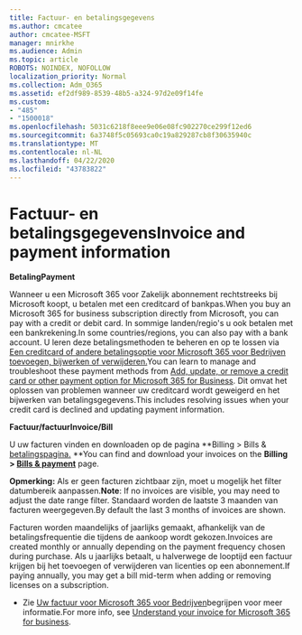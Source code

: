 ```yaml
---
title: Factuur- en betalingsgegevens
ms.author: cmcatee
author: cmcatee-MSFT
manager: mnirkhe
ms.audience: Admin
ms.topic: article
ROBOTS: NOINDEX, NOFOLLOW
localization_priority: Normal
ms.collection: Adm_O365
ms.assetid: ef2df989-8539-48b5-a324-97d2e09f14fe
ms.custom:
- "485"
- "1500018"
ms.openlocfilehash: 5031c6218f8eee9e06e08fc902270ce299f12ed6
ms.sourcegitcommit: 6a3748f5c05693ca0c19a829287cb8f30635940c
ms.translationtype: MT
ms.contentlocale: nl-NL
ms.lasthandoff: 04/22/2020
ms.locfileid: "43783822"
---
```

# <a name="invoice-and-payment-information"></a><span data-ttu-id="84ea3-102">Factuur- en betalingsgegevens</span><span class="sxs-lookup"><span data-stu-id="84ea3-102">Invoice and payment information</span></span>

<span data-ttu-id="84ea3-103">**Betaling**</span><span class="sxs-lookup"><span data-stu-id="84ea3-103">**Payment**</span></span>

<span data-ttu-id="84ea3-104">Wanneer u een Microsoft 365 voor Zakelijk abonnement rechtstreeks bij Microsoft koopt, u betalen met een creditcard of bankpas.</span><span class="sxs-lookup"><span data-stu-id="84ea3-104">When you buy an Microsoft 365 for business subscription directly from Microsoft, you can pay with a credit or debit card.</span></span>  <span data-ttu-id="84ea3-105">In sommige landen/regio's u ook betalen met een bankrekening.</span><span class="sxs-lookup"><span data-stu-id="84ea3-105">In some countries/regions, you can also pay with a bank account.</span></span>  <span data-ttu-id="84ea3-106">U leren deze betalingsmethoden te beheren en op te lossen via [Een creditcard of andere betalingsoptie voor Microsoft 365 voor Bedrijven toevoegen, bijwerken of verwijderen.](https://go.microsoft.com/fwlink/?linkid=2118133)</span><span class="sxs-lookup"><span data-stu-id="84ea3-106">You can learn to manage and troubleshoot these payment methods from [Add, update, or remove a credit card or other payment option for Microsoft 365 for Business](https://go.microsoft.com/fwlink/?linkid=2118133).</span></span>  <span data-ttu-id="84ea3-107">Dit omvat het oplossen van problemen wanneer uw creditcard wordt geweigerd en het bijwerken van betalingsgegevens.</span><span class="sxs-lookup"><span data-stu-id="84ea3-107">This includes resolving issues when your credit card is declined and updating payment information.</span></span>

<span data-ttu-id="84ea3-108">**Factuur/factuur**</span><span class="sxs-lookup"><span data-stu-id="84ea3-108">**Invoice/Bill**</span></span>

<span data-ttu-id="84ea3-109">U uw facturen vinden en downloaden op de pagina \*\*Billing > Bills & [betalingspagina.](https://go.microsoft.com/fwlink/p/?linkid=848039) \*\*</span><span class="sxs-lookup"><span data-stu-id="84ea3-109">You can find and download your invoices on the **Billing > [Bills & payment](https://go.microsoft.com/fwlink/p/?linkid=848039)** page.</span></span>  

<span data-ttu-id="84ea3-110">**Opmerking:** Als er geen facturen zichtbaar zijn, moet u mogelijk het filter datumbereik aanpassen.</span><span class="sxs-lookup"><span data-stu-id="84ea3-110">**Note**: If no invoices are visible, you may need to adjust the date range filter.</span></span>  <span data-ttu-id="84ea3-111">Standaard worden de laatste 3 maanden van facturen weergegeven.</span><span class="sxs-lookup"><span data-stu-id="84ea3-111">By default the last 3 months of invoices are shown.</span></span>

<span data-ttu-id="84ea3-112">Facturen worden maandelijks of jaarlijks gemaakt, afhankelijk van de betalingsfrequentie die tijdens de aankoop wordt gekozen.</span><span class="sxs-lookup"><span data-stu-id="84ea3-112">Invoices are created monthly or annually depending on the payment frequency chosen during purchase.</span></span>  <span data-ttu-id="84ea3-113">Als u jaarlijks betaalt, u halverwege de looptijd een factuur krijgen bij het toevoegen of verwijderen van licenties op een abonnement.</span><span class="sxs-lookup"><span data-stu-id="84ea3-113">If paying annually, you may get a bill mid-term when adding or removing licenses on a subscription.</span></span>
 
- <span data-ttu-id="84ea3-114">Zie [Uw factuur voor Microsoft 365 voor Bedrijven](https://go.microsoft.com/fwlink/?linkid=2119101)begrijpen voor meer informatie.</span><span class="sxs-lookup"><span data-stu-id="84ea3-114">For more info, see [Understand your invoice for Microsoft 365 for business](https://go.microsoft.com/fwlink/?linkid=2119101).</span></span>
